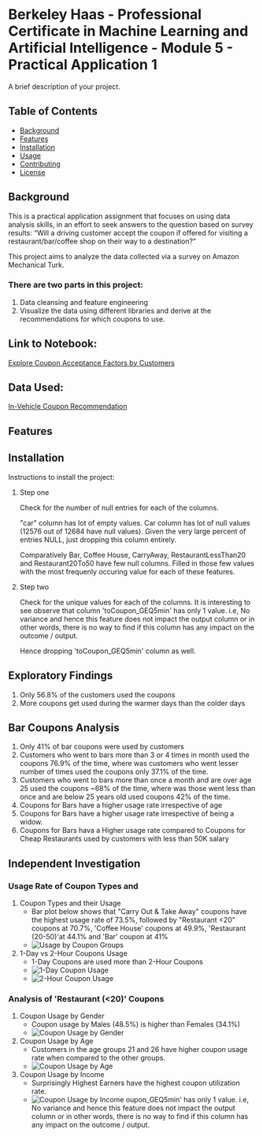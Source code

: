 # Berkeley Haas - Professional Certificate in Machine Learning and Artificial Intelligence - Module 5 - Practical Application 1

A brief description of your project.

## Table of Contents
- [Background](#background)
- [Features](#features)
- [Installation](#installation)
- [Usage](#usage)
- [Contributing](#contributing)
- [License](#license)

## Background
This is a practical application assignment that focuses on using data analysis skills, in an effort to seek answers to the question based on survey results: “Will a driving customer accept the coupon if offered for visiting a restaurant/bar/coffee shop on their way to a destination?”

This project aims to analyze the data collected via a survey on Amazon Mechanical Turk. 

### There are two parts in this project: 
 1. Data cleansing and feature engineering 
 2. Visualize the data using different libraries and derive at the recommendations for which coupons to use.

## Link to Notebook:
[Explore Coupon Acceptance Factors by Customers](https://github.com/nbajam/BH-PCAIML-MOD5-PAA1/blob/main/prompt.ipynb)

## Data Used:
[In-Vehicle Coupon Recommendation](https://archive.ics.uci.edu/dataset/603/in+vehicle+coupon+recommendation)

## Features


## Installation
Instructions to install the project:
1. Step one

    Check for the number of null entries for each of the columns.

    "car" column has lot of empty values. Car column has lot of null values (12576 out of 12684 have null values). Given the very large percent of entries NULL, just dropping this column entirely.

    Comparatively Bar, Coffee House, CarryAway, RestaurantLessThan20 and Restaurant20To50 have few null columns. Filled in those few values with the most frequenly occuring value for each of these features.

2. Step two
    
    Check for the unique values for each of the columns. It is interesting to see observe that column 'toCoupon_GEQ5min' has only 1 value. i.e, No variance and hence this feature does not impact the output column or in other words, there is no way to find if this column has any impact on the outcome / output.

    Hence dropping 'toCoupon_GEQ5min' column as well.

## Exploratory Findings 
1. Only 56.8% of the customers used the coupons
2. More coupons get used during the warmer days than the colder days

## Bar Coupons Analysis
1. Only 41% of bar coupons were used by customers
2. Customers who went to bars more than 3 or 4 times in month used the coupons 76.9% of the time, where was customers who went lesser number of times used the coupons only 37.1% of the time.
3. Customers who went to bars more than once a month and are over age 25 used the coupons ~68% of the time, where was those went less than once and are below 25 years old used coupons 42% of the time.
4. Coupons for Bars have a higher usage rate irrespective of age
5. Coupons for Bars have a higher usage rate irrespective of being a widow.
6. Coupons for Bars hava a Higher usage rate compared to Coupons for Cheap Restaurants used by customers with less than 50K salary

## Independent Investigation
### Usage Rate of Coupon Types and 
1. Coupon Types and their Usage
    -  Bar plot below shows that "Carry Out & Take Away" coupons have the highest usage rate of 73.5%, followed by "Restaurant <20" coupons at 70.7%, 'Coffee House' coupons at 49.9%, 'Restaurant (20-50)'at 44.1% and 'Bar' coupon at 41%
    - ![Usage by Coupon Groups](https://github.com/nbajam/BH-PCAIML-MOD5-PAA1/blob/main/images/allcoupons.png)
2. 1-Day vs 2-Hour Coupons Usage
    - 1-Day Coupons are used more than 2-Hour Coupons
    - ![1-Day Coupon Usage](https://github.com/nbajam/BH-PCAIML-MOD5-PAA1/blob/main/images/daycoupons.png)
    - ![2-Hour Coupon Usage](https://github.com/nbajam/BH-PCAIML-MOD5-PAA1/blob/main/images/hourcoupons.png)


### Analysis of 'Restaurant (<20)' Coupons
1. Coupon Usage by Gender 
    - Coupon usage by Males (48.5%) is higher than Females (34.1%)
    - ![Coupon Usage by Gender](https://github.com/nbajam/BH-PCAIML-MOD5-PAA1/blob/main/images/rest20_bygender.png)
2. Coupon Usage by Age
    - Customers in the age groups 21 and 26 have higher coupon usage rate when compared to the other groups.
    - ![Coupon Usage by Age](https://github.com/nbajam/BH-PCAIML-MOD5-PAA1/blob/main/images/rest20_byage.png)
3. Coupon Usage by Income
    - Surprisingly Highest Earners have the highest coupon utilization rate.
    - ![Coupon Usage by Income](https://github.com/nbajam/BH-PCAIML-MOD5-PAA1/blob/main/images/rest20_byincome.png)
oupon_GEQ5min' has only 1 value. i.e, No variance and hence this feature does not impact the output column or in other words, there is no way to find if this column has any impact on the outcome / output. 
